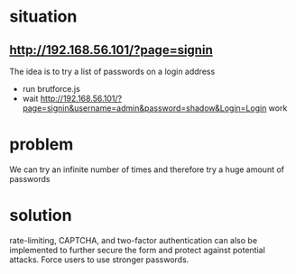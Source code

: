 # situation

## http://192.168.56.101/?page=signin

The idea is to try a list of passwords on a login address
- run brutforce.js
- wait
http://192.168.56.101/?page=signin&username=admin&password=shadow&Login=Login
work

# problem

We can try an infinite number of times and therefore try a huge amount of passwords


# solution

 rate-limiting, CAPTCHA, and two-factor authentication can also be implemented to further secure the form and protect against potential attacks. Force users to use stronger passwords.